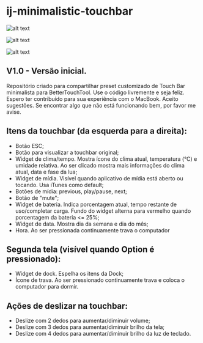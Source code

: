 # ij-minimalistic-touchbar

![alt text](https://i.imgur.com/IRnGsTW.png)

![alt text](https://i.imgur.com/bslnpil.png)

![alt text](https://i.imgur.com/R90DRtB.png)

[comment]: <> (https://imgur.com/a/Fh1VRjX)

## V1.0 - Versão inicial.

Repositório criado para compartilhar preset customizado de Touch Bar minimalista para BetterTouchTool.
Use o código livremente e seja feliz. Espero ter contribuído para sua experiência com o MacBook.
Aceito sugestões. Se encontrar algo que não está funcionando bem, por favor me avise.

## Itens da touchbar (da esquerda para a direita):
- Botão ESC;
- Botão para visualizar a touchbar original;
- Widget de clima/tempo. Mostra ícone do clima atual, temperatura (°C) e umidade relativa. Ao ser clicado mostra mais informações do clima atual, data e fase da lua;
- Widget de mídia. Visível quando aplicativo de mídia está aberto ou tocando. Usa iTunes como default;
- Botões de mídia: previous, play/pause, next;
- Botão de "mute";
- Widget de bateria. Indica porcentagem atual, tempo restante de uso/completar carga. Fundo do widget alterna para vermelho quando porcentagem da bateria <= 25%;
- Widget de data. Mostra dia da semana e dia do mês;
- Hora. Ao ser pressionada continuamente trava o computador

## Segunda tela (visível quando Option é pressionado):
- Widget de dock. Espelha os itens da Dock;
- Ícone de trava. Ao ser pressionado continuamente trava e coloca o computador para dormir.

## Ações de deslizar na touchbar:
- Deslize com 2 dedos para aumentar/diminuir volume;
- Deslize com 3 dedos para aumentar/diminuir brilho da tela;
- Deslize com 4 dedos para aumentar/diminuir brilho da luz de teclado.
